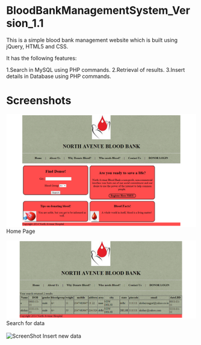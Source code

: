 BloodBankManagementSystem_Version_1.1
=====================================

This is a simple blood bank management website which is built using jQuery, HTML5 and CSS.

It has the following features:

1.Search in MySQL using PHP commands.
2.Retrieval of results.
3.Insert details in Database using PHP commands.

<b>Screenshots</b>
===================

![ScreenShot](https://raw.githubusercontent.com/akshaynagpal/BloodBankManagementSystem_Version_1.1/master/scr1.png)
Home Page
<br><br>
![ScreenShot](https://raw.githubusercontent.com/akshaynagpal/BloodBankManagementSystem_Version_1.1/master/scr2.png)
Search for data
<br><br>
![ScreenShot](https://raw.github.com/akshaynagpal/BloodBankManagementSystem_Version_1.1/master/bb2.png)
Insert new data
